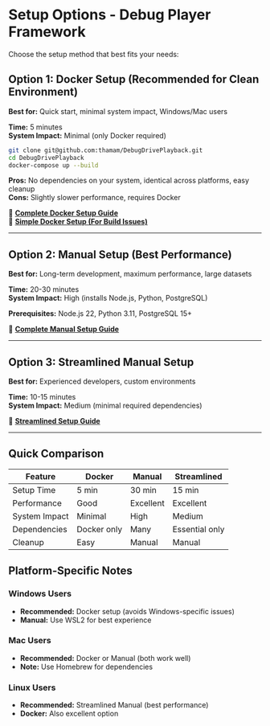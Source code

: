 # Setup Options - Debug Player Framework

Choose the setup method that best fits your needs:

## Option 1: Docker Setup (Recommended for Clean Environment)
**Best for:** Quick start, minimal system impact, Windows/Mac users

**Time:** 5 minutes  
**System Impact:** Minimal (only Docker required)

```bash
git clone git@github.com:thamam/DebugDrivePlayback.git
cd DebugDrivePlayback
docker-compose up --build
```

**Pros:** No dependencies on your system, identical across platforms, easy cleanup  
**Cons:** Slightly slower performance, requires Docker

📖 **[Complete Docker Setup Guide](DOCKER_SETUP.md)**  
📖 **[Simple Docker Setup (For Build Issues)](DOCKER_SETUP_SIMPLE.md)**

---

## Option 2: Manual Setup (Best Performance)
**Best for:** Long-term development, maximum performance, large datasets

**Time:** 20-30 minutes  
**System Impact:** High (installs Node.js, Python, PostgreSQL)

**Prerequisites:** Node.js 22, Python 3.11, PostgreSQL 15+

📖 **[Complete Manual Setup Guide](LOCAL_SETUP.md)**

---

## Option 3: Streamlined Manual Setup
**Best for:** Experienced developers, custom environments

**Time:** 10-15 minutes  
**System Impact:** Medium (minimal required dependencies)

📖 **[Streamlined Setup Guide](MANUAL_SETUP_STREAMLINED.md)**

---

## Quick Comparison

| Feature | Docker | Manual | Streamlined |
|---------|--------|--------|-------------|
| Setup Time | 5 min | 30 min | 15 min |
| Performance | Good | Excellent | Excellent |
| System Impact | Minimal | High | Medium |
| Dependencies | Docker only | Many | Essential only |
| Cleanup | Easy | Manual | Manual |

## Platform-Specific Notes

### Windows Users
- **Recommended:** Docker setup (avoids Windows-specific issues)
- **Manual:** Use WSL2 for best experience

### Mac Users  
- **Recommended:** Docker or Manual (both work well)
- **Note:** Use Homebrew for dependencies

### Linux Users
- **Recommended:** Streamlined Manual (best performance)
- **Docker:** Also excellent option